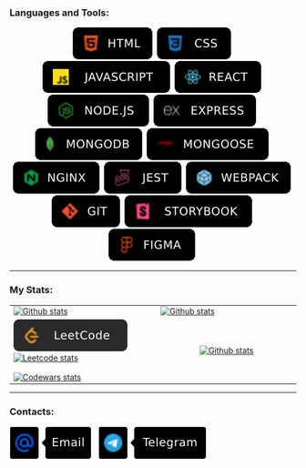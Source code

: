 ### Languages and Tools:

<div align="center">
  <img src="./icons/html.svg" title="HTML" alt="HTML" />&nbsp;
  <img src="./icons/css.svg" title="CSS" alt="CSS" />&nbsp;
  <img src="./icons/JavaScript.svg" title="JavaScript" alt="JavaScript" />&nbsp; 
  <img src="./icons/react.svg" title="React" alt="React" />&nbsp;
  <img src="./icons/Node.svg" title="Node.js" alt="Node.js" />&nbsp;
  <img src="./icons/express.svg" title="Express" alt="Express" />&nbsp;
  <img src="./icons/MongoDB.svg" title="Mongodb" alt="Mongodb" />&nbsp;
  <img src="./icons/Mongoose.svg" title="Mongoose" alt="Mongoose" />&nbsp;
  <img src="./icons/nginx.svg" title="Nginx" alt="Nginx" />&nbsp;
  <img src="./icons/jest.svg" title="Jest" alt="Jest" />&nbsp;
  <img src="./icons/Webpack.svg" title="Webpack" alt="Webpack" />&nbsp;
  <img src="./icons/git.svg" title="Git" alt="Git" />&nbsp;
  <img src="./icons/storybook.svg" title="Storybook" alt="Storybook" />&nbsp;
  <img src="./icons/figma.svg" title="Figma" alt="Figma" />&nbsp;
</div>

---

### My Stats:

<table align="center">
  <tr>
    <td width="450">
      <a href="https://github.com/sdlmdev">
        <img src="http://github-readme-streak-stats.herokuapp.com?user=sdlmdev&theme=dark&background=000000" alt="Github stats" />
      </a>
    </td>
    <td width="450">
      <a href="https://github.com/sdlmdev">
        <img src="https://github-readme-stats.vercel.app/api?username=sdlmdev&show_icons=true&theme=vision-friendly-dark#gh-dark-mode-only" alt="Github stats" />
      </a>
    </td>
  </tr>
  <tr>
    <td width="450">
      <img src="./icons/leetcode.svg" title="leetcode" alt="leetcode" />
      <a href="https://leetcode.com/sdlmdev">
        <img src="https://leetcode-stats-six.vercel.app/api?username=sdlmdev&theme=dark" alt="Leetcode stats" />
      </a>
      <div><br></div>
      <a href="https://www.codewars.com/users/sdlmdev">
        <img src="https://www.codewars.com/users/sdlmdev/badges/large" alt="Сodewars stats" />
      </a>
    </td>
    <td width="450" align="center">
      <a href="https://github.com/sdlmdev">
        <img src="https://github-readme-stats.vercel.app/api/top-langs/?username=sdlmdev&layout=compact&theme=vision-friendly-dark" alt="Github stats" />
      </a>
    </td>
  </tr>
</table>

---

### Contacts:

<div>
  <a href="mailto:Sdlmdev@yandex.ru" style="text-decoration: none;"><img src="./icons/Mailbox.svg" alt="sdlmdev" title="Sdlmdev@yandex.ru"></a>&nbsp;&nbsp;
  <a href="https://t.me/sdlmdev"><img src="./icons/Telegram.svg" alt="sdlmdev" title="https://t.me/sdlmdev"></a>
</div>
